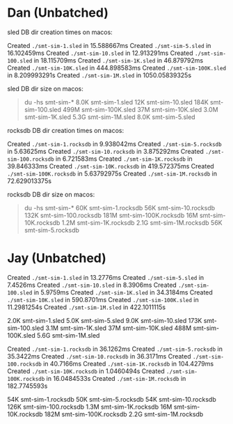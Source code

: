 # Dan (Unbatched)

sled DB dir creation times on macos:

Created `./smt-sim-1.sled` in 15.588667ms
Created `./smt-sim-5.sled` in 16.102459ms
Created `./smt-sim-10.sled` in 12.913291ms
Created `./smt-sim-100.sled` in 18.115709ms
Created `./smt-sim-1K.sled` in 46.879792ms
Created `./smt-sim-10K.sled` in 444.898583ms
Created `./smt-sim-100K.sled` in 8.209993291s
Created `./smt-sim-1M.sled` in 1050.05839325s

sled DB dir size on macos:

> du -hs smt-sim-*
8.0K    smt-sim-1.sled
12K    smt-sim-10.sled
184K    smt-sim-100.sled
499M   smt-sim-100K.sled
37M    smt-sim-10K.sled
3.0M    smt-sim-1K.sled
5.3G    smt-sim-1M.sled
8.0K    smt-sim-5.sled


rocksdb DB dir creation times on macos:

Created `./smt-sim-1.rocksdb` in 9.938042ms
Created `./smt-sim-5.rocksdb` in 5.63625ms
Created `./smt-sim-10.rocksdb` in 3.875292ms
Created `./smt-sim-100.rocksdb` in 6.721583ms
Created `./smt-sim-1K.rocksdb` in 39.846333ms
Created `./smt-sim-10K.rocksdb` in 419.572375ms
Created `./smt-sim-100K.rocksdb` in 5.63792975s
Created `./smt-sim-1M.rocksdb` in 72.629013375s


rocksdb DB dir size on macos:

> du -hs smt-sim-*
60K    smt-sim-1.rocksdb
56K    smt-sim-10.rocksdb
132K    smt-sim-100.rocksdb
181M    smt-sim-100K.rocksdb
16M    smt-sim-10K.rocksdb
1.2M    smt-sim-1K.rocksdb
2.1G    smt-sim-1M.rocksdb
56K    smt-sim-5.rocksdb


# Jay (Unbatched)

Created `./smt-sim-1.sled` in 13.2776ms
Created `./smt-sim-5.sled` in 7.4526ms
Created `./smt-sim-10.sled` in 8.3906ms
Created `./smt-sim-100.sled` in 5.9759ms
Created `./smt-sim-1K.sled` in 34.3184ms
Created `./smt-sim-10K.sled` in 590.8701ms
Created `./smt-sim-100K.sled` in 11.2981254s
Created `./smt-sim-1M.sled` in 422.1011115s

2.0K    smt-sim-1.sled
5.0K    smt-sim-5.sled
9.0K    smt-sim-10.sled
173K    smt-sim-100.sled
3.1M    smt-sim-1K.sled
37M     smt-sim-10K.sled
488M    smt-sim-100K.sled
5.6G    smt-sim-1M.sled


Created `./smt-sim-1.rocksdb` in 36.1262ms
Created `./smt-sim-5.rocksdb` in 35.3422ms
Created `./smt-sim-10.rocksdb` in 36.3171ms
Created `./smt-sim-100.rocksdb` in 40.7166ms
Created `./smt-sim-1K.rocksdb` in 104.4279ms
Created `./smt-sim-10K.rocksdb` in 1.0460494s
Created `./smt-sim-100K.rocksdb` in 16.0484533s
Created `./smt-sim-1M.rocksdb` in 182.7745593s

54K     smt-sim-1.rocksdb
50K     smt-sim-5.rocksdb
54K     smt-sim-10.rocksdb
126K    smt-sim-100.rocksdb
1.3M    smt-sim-1K.rocksdb
16M     smt-sim-10K.rocksdb
182M    smt-sim-100K.rocksdb
2.2G    smt-sim-1M.rocksdb
